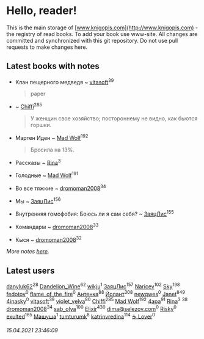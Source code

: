 # Hello, reader!
This is the main storage of [www.knigopis.com](http://www.knigopis.com) - the registry of read books.
To add your book use www-site. All changes are committed and synchronized with this git repository.
Do not use pull requests to make changes here.


## Latest books with notes
* Клан пещерного медведя ~ [vitasoft](users/474/47446642-vkontakte)<sup>39</sup>
    > paper

*  ~ [Chiffi](users/105/105831994080785626680-google)<sup>285</sup>
    > У женщин свое хозяйство; постороннему не видно, как бьются горшки.

* Мартен Иден ~ [Mad Wolf](users/947/94738840-vkontakte)<sup>192</sup>
    > Бросила на 13%.

* Рассказы ~ [Rina](users/102/102857111133378678801-google)<sup>3</sup>

* Голодные ~ [Mad Wolf](users/947/94738840-vkontakte)<sup>191</sup>

* Во все тяжкие ~ [dromoman2008](users/444/44461886-yandex)<sup>34</sup>

* Мы ~ [ЗаяцЛис](users/112/112388384595246311466-google)<sup>156</sup>

* Внутренняя гомофобия: Боюсь ли я сам себя? ~ [ЗаяцЛис](users/112/112388384595246311466-google)<sup>155</sup>

* Командарм ~ [dromoman2008](users/444/44461886-yandex)<sup>33</sup>

* Кыся ~ [dromoman2008](users/444/44461886-yandex)<sup>32</sup>


_More notes [here](latest_books_with_notes.md)._


## Latest users
[danyluk62](users/374/374149854-vkontakte)<sup>28</sup> 
[Dandelion_Wine](users/586/58602788-vkontakte)<sup>62</sup> 
[wikju](users/107/107255524402462322556-google)<sup>1</sup> 
[ЗаяцЛис](users/112/112388384595246311466-google)<sup>157</sup> 
[Naricev](users/107/107090515204537133928-google)<sup>102</sup> 
[Sky](users/118/118049897850017649660-googleplus)<sup>198</sup> 
[fedotov](users/101/101518469468204915024-google)<sup>0</sup> 
[flame_of_the_fire](users/319/319912296-vkontakte)<sup>0</sup> 
[Антенка](users/118/118158645037334943900-google)<sup>88</sup> 
[Йолант](users/104/104690883692185089260-google)<sup>308</sup> 
[newqwes](users/147/147033532-vkontakte)<sup>0</sup> 
[Janet](users/108/108113656204404967440-google)<sup>849</sup> 
[4inasky](users/138/138289153-vkontakte)<sup>0</sup> 
[vitasoft](users/474/47446642-vkontakte)<sup>39</sup> 
[violet_velva](users/116/116961712580551399099-google)<sup>80</sup> 
[Chiffi](users/105/105831994080785626680-google)<sup>285</sup> 
[Mad Wolf](users/947/94738840-vkontakte)<sup>192</sup> 
[4apa](users/117/117392596378069249667-google)<sup>91</sup> 
[Rina](users/102/102857111133378678801-google)<sup>3</sup> 
[](users/153/1537586159620888-facebook)<sup>38</sup> 
[dromoman2008](users/444/44461886-yandex)<sup>34</sup> 
[sab_olya](users/139/139338401-vkontakte)<sup>100</sup> 
[Elixir](users/115/115826717712507836033-google)<sup>430</sup> 
[dima@selezov.com](users/113/1130000028058675-yandex)<sup>0</sup> 
[Risky](users/107/107060344012113539390-google)<sup>0</sup> 
[exulted](users/100/100599204551896265722-google)<sup>165</sup> 
[Машуша](users/105/105870511513917298315-google)<sup>1</sup> 
[tumturumk](users/135/135685382-vkontakte)<sup>8</sup> 
[katrinvredina](users/233/2336755-vkontakte)<sup>114</sup> 
[☕ Lover](users/152/15251310795888048195-mailru)<sup>0</sup> 


_15.04.2021 23:46:09_
